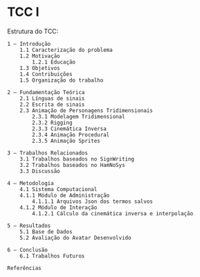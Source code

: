 # TCC I


Estrutura do TCC:

	1 – Introdução 
		1.1 Caracterização do problema
		1.2 Motivação
			1.2.1 Educação
		1.3 Objetivos 
		1.4 Contribuições 
		1.5 Organização do trabalho 

	2 – Fundamentação Teórica
		2.1 Línguas de sinais
		2.2 Escrita de sinais	
		2.3 Animação de Personagens Tridimensionais
			2.3.1 Modelagem Tridimensional
			2.3.2 Rigging
			2.3.3 Cinemática Inversa 
			2.3.4 Animação Procedural
			2.3.5 Animação Sprites

	3 – Trabalhos Relacionados
		3.1 Trabalhos baseados no SignWriting
		3.2 Trabalhos baseados no HamNoSys
		3.3 Discussão

	4 – Metodologia
		4.1 Sistema Computacional
		4.1.1 Módulo de Administração
			4.1.1.1 Arquivos Json dos termos salvos
		4.1.2 Módulo de Interação
			4.1.2.1 Cálculo da cinemática inversa e interpolação

	5 – Resultados
		5.1 Base de Dados
		5.2 Avaliação do Avatar Desenvolvido

	6 – Conclusão
		6.1 Trabalhos Futuros

	Referências 